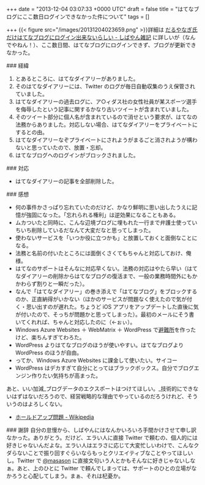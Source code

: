 
+++
date = "2013-12-04 03:07:33 +0000 UTC"
draft = false
title = "はてなブログにここ数日ログインできなかった件について"
tags = []

+++
{{< figure src="/images/20131204023659.png"  >}}詳細は <a href="http://shiba-yan.hatenablog.jp/entry/20131203/1386001153">だるやなぎ氏だけはてなブログにログイン出来ないらしい - しばやん雑記</a> に詳しいが（なんでやねん！）、ここ数日間、はてなブログにログインできず、ブログが更新できなかった。

<div class="section">
    ### 経緯
    
<ol>
<li>とあるところに、はてなダイアリーがありました。</li>
<li>そのはてなダイアリーには、Twitter のログが毎日自動収集のうえ保管されていました。</li>
<li>はてなダイアリーの過去ログに、ア○ィダス社の女性社員が某スポーツ選手を侮辱したという記事に関するかなり古いツイートが含まれていました。</li>
<li>そのツイート部分に個人名が含まれているので消せという要求が、はてなの法務からありました。対応しない場合、はてなダイアリーをプライベートにするとの由。</li>
<li>はてなダイアリーなぞプライベートにされようがまるごと消されようが構わないと思っていたので、放置・忘却。</li>
<li>はてなブログへのログインがブロックされました。</li>
</ol>
</div>
<div class="section">
    ### 対応
    
<ul>
<li>はてなダイアリーの記事を全部削除した。</li>
</ul>
</div>
<div class="section">
    ### 感想
    
<ul>
<li>何の事件かさっぱり忘れていたのだけど、かなり鮮明に思い出したうえに記憶が強固になった。「忘れられる権利」は逆効果になることもある。</li>
<li>ムカついたと同時に、こんな辺境ブログに埋もれた一行まで弁護士使っていちいち削除しているだなんて大変だなと思ってしまった。</li>
<li>使わないサービスを「いつか役に立つかも」と放置しておくと面倒なことになる。</li>
<li>法務と名前の付いたところには面倒くさくてもちゃんと対応しておけ、俺様。</li>
<li>はてなのサポートはそんなに対応早くない。法務の対応はやたら早い（はてなダイアリーの削除からはてなブログの復活まで、一般の業務時間外にもかかわらず割りと一瞬だった）。</li>
<li>なんで「はてなダイアリー」の巻き添えで「はてなブログ」をブロックするのか、正直納得がいかない（ほかのサービスが問題なく使えたので気が付く・思い出すのが遅れた。ちょうど iOS アプリをアップデートした直後に気が付いたので、そっちが問題かと思ってしまった）。最初のメールにそう書いてくれれば、ちゃんと対応したのに（←ぉぃ）。</li>
<li>Windows Azure Websites ＋ WebMatrix ＋ WordPress で<a href="http://darulog.azurewebsites.net/">避難所</a>を作ったけど、楽ちんすぎてわろた。</li>
<li>WordPress よりはてなブログのほうが使いやすい。はてなブログより WordPress のほうが自由。</li>
<li>ってか、Windows Azure Websites に課金して使いたい。サイコー</li>
<li>WordPress はデカすぎて自分にとってはブラックボックス。自分でブログエンジン作りたい気持ちが高まった。</li>
</ul>あと、いい加減_ブログデータのエクスポートはつけてほしい。_技術的にできないはずはないだろうので、経営戦略的な理由でやっているのだろうけれど、そういうのはよろしくない。

<ul>
<li><a href="http://ja.wikipedia.org/wiki/%E3%83%9B%E3%83%BC%E3%83%AB%E3%83%89%E3%82%A2%E3%83%83%E3%83%97%E5%95%8F%E9%A1%8C">ホールドアップ問題 - Wikipedia</a></li>
</ul>
</div>
<div class="section">
    ### 謝辞
    自分の怠慢から、しばやんにはなんかいろいろ手間かけさせて申し訳なかった。ありがとう。だけど、エラい人に直接 Twitter で頼むの、個人的には好きじゃないんだよな。エラい人はエラさに応じて大変忙しいわけで、こんなクダらないことで振り回すぐらいならもっとクリエイティブなことやってほしいし。Twitter で <a href="https://twitter.com/masason">@masason</a> に直接文句いう人とかもそんなに好きじゃないしなぁ。あと、上のひとに Twitter で頼んでしまっては、サポートのひとの立場がなかろうと心配してしまう。まぁ、それは杞憂か。

</div>

